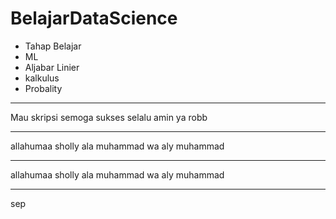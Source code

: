 # BelajarDataScience
- Tahap Belajar
- ML
- Aljabar Linier
- kalkulus
- Probality
<hr>
Mau skripsi
semoga sukses selalu
amin
ya robb
<hr>
allahumaa sholly ala muhammad wa aly muhammad
<hr>
allahumaa sholly ala muhammad wa aly muhammad
<hr>
sep
